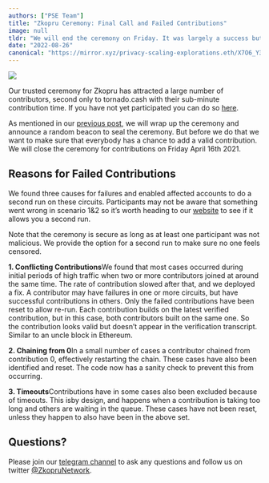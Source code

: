 ```yaml
---
authors: ["PSE Team"]
title: "Zkopru Ceremony: Final Call and Failed Contributions"
image: null
tldr: "We will end the ceremony on Friday. It was largely a success but we had a few cases of failed contributions. If your first run didn’t succeed you can now head back to our [website](https://zkopru.network/)_ to fix it"
date: "2022-08-26"
canonical: "https://mirror.xyz/privacy-scaling-explorations.eth/X7O6_Y33NY-nNfzpV5HZRvups2qimQnQ9ef0OD1U8RY"
---
```


![](https://miro.medium.com/max/1400/1*_TJxTYbsHsjKY_XJQhxthA.png)

Our trusted ceremony for Zkopru has attracted a large number of contributors, second only to tornado.cash with their sub-minute contribution time. If you have not yet participated you can do so [here](https://zkopru.network/).

As mentioned in our [previous post](https://thore-hildebrandt.medium.com/zkopru-trusted-setup-ceremony-f2824bfebb0f), we will wrap up the ceremony and announce a random beacon to seal the ceremony. But before we do that we want to make sure that everybody has a chance to add a valid contribution. We will close the ceremony for contributions on Friday April 16th 2021.

## Reasons for Failed Contributions

We found three causes for failures and enabled affected accounts to do a second run on these circuits. Participants may not be aware that something went wrong in scenario 1&2 so it’s worth heading to our [website](https://zkopru.network/) to see if it allows you a second run.

Note that the ceremony is secure as long as at least one participant was not malicious. We provide the option for a second run to make sure no one feels censored.

**1\. Conflicting Contributions**We found that most cases occurred during initial periods of high traffic when two or more contributors joined at around the same time. The rate of contribution slowed after that, and we deployed a fix. A contributor may have failures in one or more circuits, but have successful contributions in others. Only the failed contributions have been reset to allow re-run. Each contribution builds on the latest verified contribution, but in this case, both contributors built on the same one. So the contribution looks valid but doesn’t appear in the verification transcript. Similar to an uncle block in Ethereum.

**2\. Chaining from 0**In a small number of cases a contributor chained from contribution 0, effectively restarting the chain. These cases have also been identified and reset. The code now has a sanity check to prevent this from occurring.

**3\. Timeouts**Contributions have in some cases also been excluded because of timeouts. This isby design, and happens when a contribution is taking too long and others are waiting in the queue. These cases have not been reset, unless they happen to also have been in the above set.

## Questions?

Please join our [telegram channel](https://t.me/zkopru) to ask any questions and follow us on twitter [@ZkopruNetwork](http://twitter.com/ZkopruNetwork).
